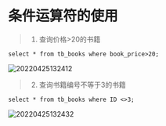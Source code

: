 # 条件运算符的使用

> 1. 查询价格>20的书籍

```mysql
select * from tb_books where book_price>20;
```
![20220425132412](https://xleixz.oss-cn-nanjing.aliyuncs.com/typora-img/20220425132412.png)



> 2. 查询书籍编号不等于3的书籍

```mysql
select * from tb_books where ID <>3;
```
![20220425132432](https://xleixz.oss-cn-nanjing.aliyuncs.com/typora-img/20220425132432.png)

